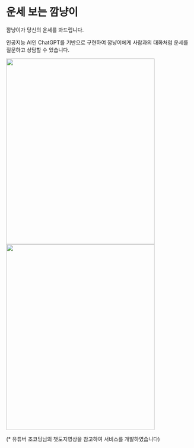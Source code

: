 # 운세 보는 깜냥이

깜냥이가 당신의 운세를 봐드립니다.

인공지능 AI인 ChatGPT를 기반으로 구현하여 깜냥이에게 사람과의 대화처럼 운세를 질문하고 상담할 수 있습니다.


<img src="https://user-images.githubusercontent.com/107875213/236671922-462edb89-0d8d-40fc-9b3e-32e9354a5f97.png" width="400px" height="500px">
<img src="https://user-images.githubusercontent.com/107875213/236671925-b38f6516-f0c4-4379-ae43-297bf0f99876.png" width="400px" height="500px">

(* 유튜버 조코딩님의 챗도지영상을 참고하여 서비스를 개발하였습니다)
